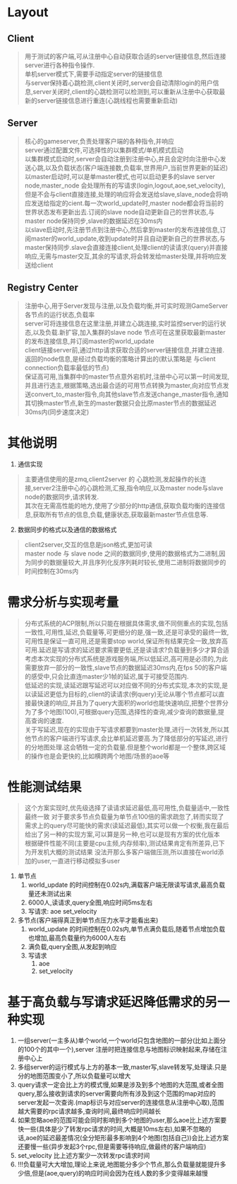 # Layout
## Client  
> 用于测试的客户端,可从注册中心自动获取合适的server链接信息,然后连接server进行各种指令操作.  
> 单机server模式下,需要手动指定server的链接信息  
> 与server保持着心跳检测,client关闭时,server会自动清除login的用户信息,server关闭时,client的心跳检测可以检测到,可以重新从注册中心获取最新的server链接信息进行重连(心跳线程也需要重新启动)    
## Server
> 核心的gameserver,负责处理客户端的各种指令,并响应  
> server通过配置文件,可选择性的以集群模式/单机模式启动  
> 以集群模式启动时,server会自动注册到注册中心,并且会定时向注册中心发送心跳,以及负载状态(客户端连接数,负载率,世界用户,当前世界更新的延迟)  
> 以master启动时,可以是单master模式,也可以启动更多的slave server node,master_node 会处理所有的写请求(login,logout,aoe,set_velocity),但是不会与client直接连接,处理的响应将会发送给slave,slave_node会将响应发送给指定的cient.每一次world_update时,master node都会将当前的世界状态发布更新出去.订阅的slave node自动更新自己的世界状态,与master node保持同步,slave的数据延迟在30ms内  
> 以slave启动时,先注册节点到注册中心,然后拿到master的发布连接信息,订阅master的world_update,收到update时并且自动更新自己的世界状态,与master保持同步.slave会直接连接client,处理client的读请求(query)并直接响应,无需与master交互,其余的写请求,将会转发给master处理,并将响应发送给client     
## Registry Center
> 注册中心,用于Server发现与注册,以及负载均衡,并可实时观测GameServer各节点的运行状态,负载率  
> server可将连接信息在这里注册,并建立心跳连接,实时监控server的运行状态,以及负载.新扩容,加入集群的slave node 节点可在这里获取最新master的发布连接信息,并订阅master的world_update  
> client链接server前,通过http请求获取合适的server链接信息,并建立连接.返回的node信息,是经过负载均衡的策略计算出的(默认策略是 与client connection负载率最低的节点)  
> 保证高可用,当集群中的master节点意外宕机时,注册中心可以第一时间发现,并且进行选主,根据策略,选出最合适的可用节点转换为master,向对应节点发送convert_to_master指令,向其他slave节点发送change_master指令,通知其切换master节点,新生的master数据只会比原master节点的数据延迟30ms内(同步速度决定)  


# 其他说明
1. 通信实现
> 主要通信使用的是zmq,client2server 的 心跳检测,发起操作的长连接,server2注册中心的心跳检测,汇报,指令响应,以及master node与slave node的数据同步,请求转发.    
> 其次在无需高性能的地方,使用了少部分的http通信,获取负载均衡的连接信息,获取所有节点的信息,负载,健康状态,获取最新master节点信息等.    
2. 数据同步的格式以及通信的数据格式
> client2server,交互的信息是json格式,更加可读  
> master node 与 slave node 之间的数据同步,使用的数据格式为二进制,因为同步的数据量较大,并且序列化反序列耗时较长,使用二进制将数据同步的时间控制在30ms内  
# 需求分析与实现考量
> 分布式系统的ACP限制,所以只能在根据具体需求,做不同侧重点的实现,包括一致性,可用性,延迟,负载量等,可更细分的是,强一致,还是可承受的最终一致,可用性是保证一直可用,还是需要stop world,保证所有结果完全一致,放弃高可用.延迟是写请求的延迟要求需要更低,还是读请求?负载量到多少才算合适  
> 考虑本次实现的分布式系统是游戏服务端,所以低延迟,高可用是必须的,为此需要放弃一部分的一致性,slave节点的数据延迟30ms内,在fps 50的客户端的感受中,只会比直连master少1帧的延迟,属于可接受范围内.  
> 低延迟的实现,读延迟跟写延迟可以对应做不同的分布式实现,本次的实现,是以读延迟更低为目标的,client的读请求(例query)无论从哪个节点都可以直接最快速的响应,并且为了query大面积的world也能快速响应,把整个世界分为了多个地图(100),可根据query范围,选择性的查询,减少查询的数据量,提高查询的速度.  
> 关于写延迟,现在的实现由于写请求都要到master处理,进行一次转发,所以其他节点的客户端进行写请求,会比单机延迟要高.为了降低部分的写延迟,进行的分地图处理.这会牺牲一定的负载量.但是整个world都是一个整体,跨区域的操作也是会更快的,比如横跨两个地图/场景的aoe等  
# 性能测试结果
> 这个方案实现时,优先级选择了读请求延迟最低,高可用性,负载量适中,一致性最终一致
对于要求多节点负载量为单节点100倍的需求疏忽了,转而实现了需求上的query尽可能快的需求(读延迟最低),其实可以做一个权衡,我在最后给出了另一种的实现方案,可以算是另一种,也可以是现有方案的优化版本  
> 根据硬件性能不同(主要是cpu主频,内存频率),测试结果肯定有所差异,已下为开发机大概的测试结果 没法开那么多客户端做压测,所以直接在world添加的user,一直进行移动模拟多user
1. 单节点
   1. world_update 的时间控制在0.02s内,满载客户端无限读写请求,最高负载量还未测试出来
   2. 6000人,读请求,query全图,响应时间5ms左右
   3. 写请求: aoe set_velocity
2. 多节点(客户端得真正到单节点压力水平才能看出来)
   1. world_update 的时间控制在0.02s内,单节点满负载后,随着节点增加负载也增加,最高负载量约为6000人左右
   2. 满负载,query全图,从发起到响应
   3. 写请求
      1. aoe
      2. set_velocity
# 基于高负载与写请求延迟降低需求的另一种实现
1. 一组server(一主多从)单个world,一个world只包含地图的一部分(比如上面分的100个的其中一个),server 注册时把连接信息与地图标识映射起来,存储在注册中心上
2. 多组server的运行模式与上方的基本一致,master写,slave转发写,处理读.只是分的地图范围变小了,所以负载量可以增大
3. query请求一定会比上方的模式慢,如果是涉及到多个地图的大范围,或者全图query,那么接收到请求的server需要向所有涉及到这个范围的map对应的server发起一次查询.(map标识与对应server的连接信息从注册中心取),范围越大需要的rpc请求越多,查询时间,最终响应时间越长
4. 如果忽略aoe的范围可能会同时影响到多个地图的user,那么aoe比上述方案要快一些(具体是少了转发rpc请求的时间,大概是10ms左右),如果不忽略的话,aoe的延迟最差情况(全分矩形最多影响到4个地图(包括自己))会比上述方案还要慢一些(异步发起3个rpc,但是需要等待响应,做最终的客户端响应)
5. set_velocity 比上述方案少一次转发rpc请求时间
6. !!!负载量可大大增加,理论上来说,地图能分多少个节点,那么负载量就能提升多少倍,但是(aoe,query)的响应时间会因为在线人数的多少变得越来越慢